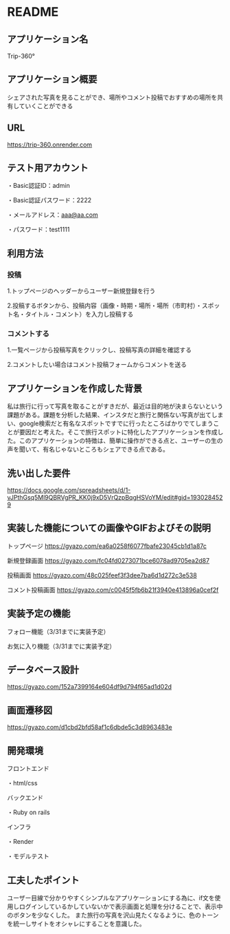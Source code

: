 # README

## アプリケーション名
Trip-360°

## アプリケーション概要
シェアされた写真を見ることができ、場所やコメント投稿でおすすめの場所を共有していくことができる

## URL
https://trip-360.onrender.com

## テスト用アカウント
・Basic認証ID：admin

・Basic認証パスワード：2222

・メールアドレス：aaa@aa.com

・パスワード：test1111


## 利用方法
### 投稿
1.トップページのヘッダーからユーザー新規登録を行う

2.投稿するボタンから、投稿内容（画像・時期・場所・場所（市町村）・スポット名・タイトル・コメント）を入力し投稿する

### コメントする
1.一覧ページから投稿写真をクリックし、投稿写真の詳細を確認する

2.コメントしたい場合はコメント投稿フォームからコメントを送る

## アプリケーションを作成した背景
私は旅行に行って写真を取ることがすきだが、最近は目的地が決まらないという課題がある。課題を分析した結果、インスタだと旅行と関係ない写真が出てしまい、google検索だと有名なスポットですでに行ったところばかりでてしまうことが要因だと考えた。そこで旅行スポットに特化したアプリケーションを作成した。このアプリケーションの特徴は、簡単に操作ができる点と、ユーザーの生の声を聞いて、有名じゃないところもシェアできる点である。

## 洗い出した要件
https://docs.google.com/spreadsheets/d/1-vJPthGsq5Ml9QBRVgPR_KK0j9xD5VrQzpBqgHSVoYM/edit#gid=1930284529

## 実装した機能についての画像やGIFおよびその説明
トップページ
https://gyazo.com/ea6a0258f6077fbafe23045cb1d1a87c

新規登録画面
https://gyazo.com/fc04fd0273071bce6078ad9705ea2d87

投稿画面
https://gyazo.com/48c025feef3f3dee7ba6d1d272c3e538

コメント投稿画面
https://gyazo.com/c0045f5fb6b21f3940e413896a0cef2f

## 実装予定の機能
フォロー機能（3/31までに実装予定）

お気に入り機能（3/31までに実装予定）

## データベース設計
https://gyazo.com/152a7399164e604df9d794f65ad1d02d

## 画面遷移図
https://gyazo.com/d1cbd2bfd58af1c6dbde5c3d8963483e

## 開発環境
フロントエンド

・html/css


バックエンド

・Ruby on rails


インフラ

・Render


・モデルテスト

## 工夫したポイント
ユーザー目線で分かりやすくシンプルなアプリケーションにする為に、if文を使用しログインしているかしていないかで表示画面と処理を分けることで、表示中のボタンを少なくした。
また旅行の写真を沢山見たくなるように、色のトーンを統一しサイトをオシャレにすることを意識した。




